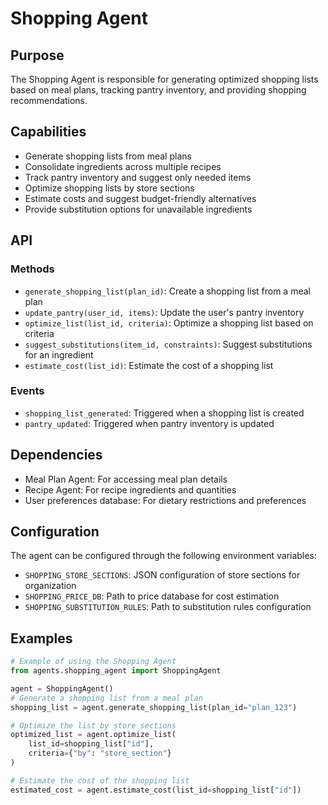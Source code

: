 # Shopping Agent

## Purpose

The Shopping Agent is responsible for generating optimized shopping lists based on meal plans, tracking pantry inventory, and providing shopping recommendations.

## Capabilities

- Generate shopping lists from meal plans
- Consolidate ingredients across multiple recipes
- Track pantry inventory and suggest only needed items
- Optimize shopping lists by store sections
- Estimate costs and suggest budget-friendly alternatives
- Provide substitution options for unavailable ingredients

## API

### Methods

- `generate_shopping_list(plan_id)`: Create a shopping list from a meal plan
- `update_pantry(user_id, items)`: Update the user's pantry inventory
- `optimize_list(list_id, criteria)`: Optimize a shopping list based on criteria
- `suggest_substitutions(item_id, constraints)`: Suggest substitutions for an ingredient
- `estimate_cost(list_id)`: Estimate the cost of a shopping list

### Events

- `shopping_list_generated`: Triggered when a shopping list is created
- `pantry_updated`: Triggered when pantry inventory is updated

## Dependencies

- Meal Plan Agent: For accessing meal plan details
- Recipe Agent: For recipe ingredients and quantities
- User preferences database: For dietary restrictions and preferences

## Configuration

The agent can be configured through the following environment variables:
- `SHOPPING_STORE_SECTIONS`: JSON configuration of store sections for organization
- `SHOPPING_PRICE_DB`: Path to price database for cost estimation
- `SHOPPING_SUBSTITUTION_RULES`: Path to substitution rules configuration

## Examples

```python
# Example of using the Shopping Agent
from agents.shopping_agent import ShoppingAgent

agent = ShoppingAgent()
# Generate a shopping list from a meal plan
shopping_list = agent.generate_shopping_list(plan_id="plan_123")

# Optimize the list by store sections
optimized_list = agent.optimize_list(
    list_id=shopping_list["id"],
    criteria={"by": "store_section"}
)

# Estimate the cost of the shopping list
estimated_cost = agent.estimate_cost(list_id=shopping_list["id"])
